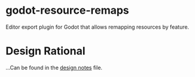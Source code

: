 # godot-resource-remaps
Editor export plugin for Godot that allows remapping resources by feature.

# Design Rational
...Can be found in the [design notes](meta/DESIGN_NOTES.md) file.
